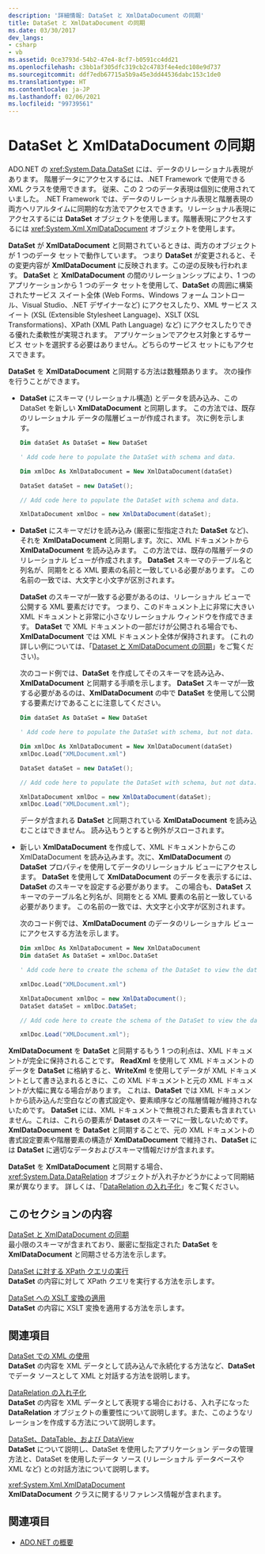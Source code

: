 ```yaml
---
description: '詳細情報: DataSet と XmlDataDocument の同期'
title: DataSet と XmlDataDocument の同期
ms.date: 03/30/2017
dev_langs:
- csharp
- vb
ms.assetid: 0ce3793d-54b2-47e4-8cf7-b0591cc4dd21
ms.openlocfilehash: c3bb1af305dfc319cb2c4783f4e4edc108e9d737
ms.sourcegitcommit: ddf7edb67715a5b9a45e3dd44536dabc153c1de0
ms.translationtype: HT
ms.contentlocale: ja-JP
ms.lasthandoff: 02/06/2021
ms.locfileid: "99739561"
---
```

# <a name="dataset-and-xmldatadocument-synchronization"></a>DataSet と XmlDataDocument の同期

ADO.NET の <xref:System.Data.DataSet> には、データのリレーショナル表現があります。 階層データにアクセスするには、.NET Framework で使用できる XML クラスを使用できます。 従来、この 2 つのデータ表現は個別に使用されていました。 .NET Framework では、データのリレーショナル表現と階層表現の両方へリアルタイムに同期的な方法でアクセスできます。リレーショナル表現にアクセスするには **DataSet** オブジェクトを使用します。階層表現にアクセスするには <xref:System.Xml.XmlDataDocument> オブジェクトを使用します。  
  
 **DataSet** が **XmlDataDocument** と同期されているときは、両方のオブジェクトが 1 つのデータ セットで動作しています。 つまり **DataSet** が変更されると、その変更内容が **XmlDataDocument** に反映されます。この逆の反映も行われます。 **DataSet** と **XmlDataDocument** の間のリレーションシップにより、1 つのアプリケーションから 1 つのデータ セットを使用して、**DataSet** の周囲に構築されたサービス スイート全体 (Web Forms、Windows フォーム コントロール、Visual Studio、.NET デザイナーなど) にアクセスしたり、XML サービス スイート (XSL (Extensible Stylesheet Language)、XSLT (XSL Transformations)、XPath (XML Path Language) など) にアクセスしたりできる優れた柔軟性が実現されます。 アプリケーションでアクセス対象とするサービス セットを選択する必要はありません。どちらのサービス セットにもアクセスできます。  
  
 **DataSet** を **XmlDataDocument** と同期する方法は数種類あります。 次の操作を行うことができます。  
  
- **DataSet** にスキーマ (リレーショナル構造) とデータを読み込み、この DataSet を新しい **XmlDataDocument** と同期します。 この方法では、既存のリレーショナル データの階層ビューが作成されます。 次に例を示します。  
  
    ```vb  
    Dim dataSet As DataSet = New DataSet  
  
    ' Add code here to populate the DataSet with schema and data.  
  
    Dim xmlDoc As XmlDataDocument = New XmlDataDocument(dataSet)  
    ```  
  
    ```csharp  
    DataSet dataSet = new DataSet();  
  
    // Add code here to populate the DataSet with schema and data.  
  
    XmlDataDocument xmlDoc = new XmlDataDocument(dataSet);  
    ```  
  
- **DataSet** にスキーマだけを読み込み (厳密に型指定された **DataSet** など)、それを **XmlDataDocument** と同期します。次に、XML ドキュメントから **XmlDataDocument** を読み込みます。 この方法では、既存の階層データのリレーショナル ビューが作成されます。 **DataSet** スキーマのテーブル名と列名が、同期をとる XML 要素の名前と一致している必要があります。 この名前の一致では、大文字と小文字が区別されます。  
  
     **DataSet** のスキーマが一致する必要があるのは、リレーショナル ビューで公開する XML 要素だけです。 つまり、このドキュメント上に非常に大きい XML ドキュメントと非常に小さなリレーショナル ウィンドウを作成できます。 **DataSet** で XML ドキュメントの一部だけが公開される場合でも、**XmlDataDocument** では XML ドキュメント全体が保持されます。 (これの詳しい例については、「[Dataset と XmlDataDocument の同期](synchronizing-a-dataset-with-an-xmldatadocument.md)」をご覧ください)。  
  
     次のコード例では、**DataSet** を作成してそのスキーマを読み込み、**XmlDataDocument** と同期する手順を示します。 **DataSet** スキーマが一致する必要があるのは、**XmlDataDocument** の中で **DataSet** を使用して公開する要素だけであることに注意してください。  
  
    ```vb  
    Dim dataSet As DataSet = New DataSet  
  
    ' Add code here to populate the DataSet with schema, but not data.  
  
    Dim xmlDoc As XmlDataDocument = New XmlDataDocument(dataSet)  
    xmlDoc.Load("XMLDocument.xml")  
    ```  
  
    ```csharp  
    DataSet dataSet = new DataSet();  
  
    // Add code here to populate the DataSet with schema, but not data.  
  
    XmlDataDocument xmlDoc = new XmlDataDocument(dataSet);  
    xmlDoc.Load("XMLDocument.xml");  
    ```  
  
     データが含まれる **DataSet** と同期されている **XmlDataDocument** を読み込むことはできません。 読み込もうとすると例外がスローされます。  
  
- 新しい **XmlDataDocument** を作成して、XML ドキュメントからこの XmlDataDocument を読み込みます。次に、**XmlDataDocument** の **DataSet** プロパティを使用してデータのリレーショナル ビューにアクセスします。 **DataSet** を使用して **XmlDataDocument** のデータを表示するには、**DataSet** のスキーマを設定する必要があります。 この場合も、**DataSet** スキーマのテーブル名と列名が、同期をとる XML 要素の名前と一致している必要があります。 この名前の一致では、大文字と小文字が区別されます。  
  
     次のコード例では、**XmlDataDocument** のデータのリレーショナル ビューにアクセスする方法を示します。  
  
    ```vb  
    Dim xmlDoc As XmlDataDocument = New XmlDataDocument  
    Dim dataSet As DataSet = xmlDoc.DataSet  
  
    ' Add code here to create the schema of the DataSet to view the data.  
  
    xmlDoc.Load("XMLDocument.xml")  
    ```  
  
    ```csharp  
    XmlDataDocument xmlDoc = new XmlDataDocument();  
    DataSet dataSet = xmlDoc.DataSet;  
  
    // Add code here to create the schema of the DataSet to view the data.  
  
    xmlDoc.Load("XMLDocument.xml");  
    ```  
  
 **XmlDataDocument** を **DataSet** と同期するもう 1 つの利点は、XML ドキュメントが完全に保持されることです。 **ReadXml** を使用して XML ドキュメントのデータを **DataSet** に格納すると、**WriteXml** を使用してデータが XML ドキュメントとして書き込まれるときに、この XML ドキュメントと元の XML ドキュメントが大幅に異なる場合があります。 これは、**DataSet** では XML ドキュメントから読み込んだ空白などの書式設定や、要素順序などの階層情報が維持されないためです。 **DataSet** には、XML ドキュメントで無視された要素も含まれていません。これは、これらの要素が **Dataset** のスキーマに一致しないためです。 **XmlDataDocument** を **DataSet** と同期することで、元の XML ドキュメントの書式設定要素や階層要素の構造が **XmlDataDocument** で維持され、**DataSet** には **DataSet** に適切なデータおよびスキーマ情報だけが含まれます。  
  
 **DataSet** を **XmlDataDocument** と同期する場合、<xref:System.Data.DataRelation> オブジェクトが入れ子かどうかによって同期結果が異なります。 詳しくは、「[DataRelation の入れ子化](nesting-datarelations.md)」をご覧ください。  
  
## <a name="in-this-section"></a>このセクションの内容  

 [DataSet と XmlDataDocument の同期](synchronizing-a-dataset-with-an-xmldatadocument.md)  
 最小限のスキーマが含まれており、厳密に型指定された **DataSet** を **XmlDataDocument** と同期させる方法を示します。  
  
 [DataSet に対する XPath クエリの実行](performing-an-xpath-query-on-a-dataset.md)  
 **DataSet** の内容に対して XPath クエリを実行する方法を示します。  
  
 [DataSet への XSLT 変換の適用](applying-an-xslt-transform-to-a-dataset.md)  
 **DataSet** の内容に XSLT 変換を適用する方法を示します。  
  
## <a name="related-sections"></a>関連項目  

 [DataSet での XML の使用](using-xml-in-a-dataset.md)  
 **DataSet** の内容を XML データとして読み込んで永続化する方法など、**DataSet** でデータ ソースとして XML と対話する方法を説明します。  
  
 [DataRelation の入れ子化](nesting-datarelations.md)  
 **DataSet** の内容を XML データとして表現する場合における、入れ子になった **DataRelation** オブジェクトの重要性について説明します。また、このようなリレーションを作成する方法について説明します。  
  
 [DataSet、DataTable、および DataView](index.md)  
 **DataSet** について説明し、DataSet を使用したアプリケーション データの管理方法と、DataSet を使用したデータ ソース (リレーショナル データベースや XML など) との対話方法について説明します。  
  
 <xref:System.Xml.XmlDataDocument>  
 **XmlDataDocument** クラスに関するリファレンス情報が含まれます。  
  
## <a name="see-also"></a>関連項目

- [ADO.NET の概要](../ado-net-overview.md)

